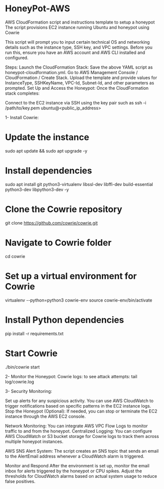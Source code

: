 # HoneyPot-AWS
AWS CloudFormation script and instructions template to setup a honeypot 
The script provisions EC2 instance running Ubuntu and honeypot using Cowrie

This script will prompt you to input certain technical OS and networking details such as the instance type, SSH key, and VPC settings.
Before you run this, ensure you have an AWS account and AWS CLI installed and configured.

Steps:
Launch the CloudFormation Stack:
Save the above YAML script as honeypot-cloudformation.yml.
Go to AWS Management Console / CloudFormation / Create Stack.
Upload the template and provide values for InstanceType, SSHKeyName, VPC-Id, Subnet-Id, and other parameters as prompted.
Set Up and Access the Honeypot: Once the CloudFormation stack completes:

Connect to the EC2 instance via SSH using the key pair such as ssh -i /path/to/key.pem ubuntu@<public_ip_address>


1- Install Cowrie:
# Update the instance
sudo apt update && sudo apt upgrade -y

# Install dependencies
sudo apt install git python3-virtualenv libssl-dev libffi-dev build-essential python3-dev libpython3-dev -y

# Clone the Cowrie repository
git clone https://github.com/cowrie/cowrie.git

# Navigate to Cowrie folder
cd cowrie

# Set up a virtual environment for Cowrie
virtualenv --python=python3 cowrie-env
source cowrie-env/bin/activate

# Install Python dependencies
pip install -r requirements.txt

# Start Cowrie
./bin/cowrie start

2- Monitor the Honeypot:
Cowrie logs: to see attack attempts: tail log/cowrie.log

3- Security Monitoring:

Set up alerts for any suspicious activity. You can use AWS CloudWatch to trigger notifications based on specific patterns in the EC2 instance logs.
Stop the Honeypot (Optional): If needed, you can stop or terminate the EC2 instance through the AWS EC2 console.

Network Monitoring: You can integrate AWS VPC Flow Logs to monitor traffic to and from the honeypot.
Centralized Logging: You can configure AWS CloudWatch or S3 bucket storage for Cowrie logs to track them across multiple honeypot instances.

AWS SNS Alert System:
The script creates an SNS topic that sends an email to the AlertEmail address whenever a CloudWatch alarm is triggered.

Monitor and Respond
After the environment is set up, monitor the email inbox for alerts triggered by the honeypot or CPU spikes.
Adjust the thresholds for CloudWatch alarms based on actual system usage to reduce false positives.
